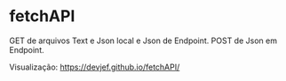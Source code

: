 # fetchAPI

GET de arquivos Text e Json local e Json de Endpoint.
POST de Json em Endpoint.

Visualização: https://devjef.github.io/fetchAPI/
